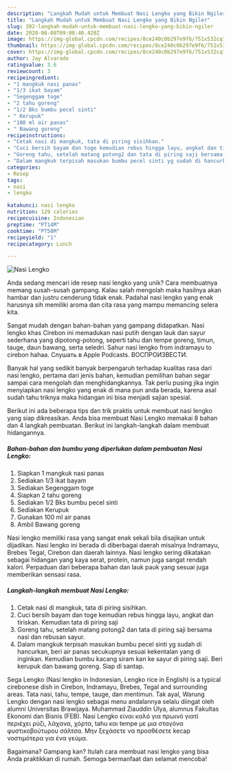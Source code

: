 ```yaml
---
description: "Langkah Mudah untuk Membuat Nasi Lengko yang Bikin Ngiler"
title: "Langkah Mudah untuk Membuat Nasi Lengko yang Bikin Ngiler"
slug: 302-langkah-mudah-untuk-membuat-nasi-lengko-yang-bikin-ngiler
date: 2020-06-08T09:08:40.428Z
image: https://img-global.cpcdn.com/recipes/8ce240c0b297e9f6/751x532cq70/nasi-lengko-foto-resep-utama.jpg
thumbnail: https://img-global.cpcdn.com/recipes/8ce240c0b297e9f6/751x532cq70/nasi-lengko-foto-resep-utama.jpg
cover: https://img-global.cpcdn.com/recipes/8ce240c0b297e9f6/751x532cq70/nasi-lengko-foto-resep-utama.jpg
author: Jay Alvarado
ratingvalue: 3.6
reviewcount: 3
recipeingredient:
- "1 mangkuk nasi panas"
- "1/3 ikat bayam"
- "Segenggam toge"
- "2 tahu goreng"
- "1/2 Bks bumbu pecel sinti"
- " Kerupuk"
- "100 ml air panas"
- " Bawang goreng"
recipeinstructions:
- "Cetak nasi di mangkuk, tata di piring sisihkan."
- "Cuci bersih bayam dan toge kemudian rebus hingga layu, angkat dan tiriskan. Kemudian tata di piring saji"
- "Goreng tahu, setelah matang potong2 dan tata di piring saji bersama nasi dan rebusan sayur."
- "Dalam mangkuk terpisah masukan bumbu pecel sinti yg sudah di hancurkan, beri air panas secukupnya sesuai kekentalan yang di inginkan. Kemudian bumbu kacang siram kan ke sayur di piring saji. Beri kerupuk dan bawang goreng. Siap di santap."
categories:
- Resep
tags:
- nasi
- lengko

katakunci: nasi lengko 
nutrition: 129 calories
recipecuisine: Indonesian
preptime: "PT14M"
cooktime: "PT58M"
recipeyield: "1"
recipecategory: Lunch

---
```



![Nasi Lengko](https://img-global.cpcdn.com/recipes/8ce240c0b297e9f6/751x532cq70/nasi-lengko-foto-resep-utama.jpg)

Anda sedang mencari ide resep nasi lengko yang unik? Cara membuatnya memang susah-susah gampang. Kalau salah mengolah maka hasilnya akan hambar dan justru cenderung tidak enak. Padahal nasi lengko yang enak harusnya sih memiliki aroma dan cita rasa yang mampu memancing selera kita.

Sangat mudah dengan bahan-bahan yang gampang didapatkan. Nasi lengko khas Cirebon ini memadukan nasi putih dengan lauk dan sayur sederhana yang dipotong-potong, seperti tahu dan tempe goreng, timun, tauge, daun bawang, serta seledri. Sahur nasi lengko from indramayu to cirebon hahaa. Слушать в Apple Podcasts. ВОСПРОИЗВЕСТИ.

Banyak hal yang sedikit banyak berpengaruh terhadap kualitas rasa dari nasi lengko, pertama dari jenis bahan, kemudian pemilihan bahan segar sampai cara mengolah dan menghidangkannya. Tak perlu pusing jika ingin menyiapkan nasi lengko yang enak di mana pun anda berada, karena asal sudah tahu triknya maka hidangan ini bisa menjadi sajian spesial.


Berikut ini ada beberapa tips dan trik praktis untuk membuat nasi lengko yang siap dikreasikan. Anda bisa membuat Nasi Lengko memakai 8 bahan dan 4 langkah pembuatan. Berikut ini langkah-langkah dalam membuat hidangannya.

<!--inarticleads1-->

##### Bahan-bahan dan bumbu yang diperlukan dalam pembuatan Nasi Lengko:

1. Siapkan 1 mangkuk nasi panas
1. Sediakan 1/3 ikat bayam
1. Sediakan Segenggam toge
1. Siapkan 2 tahu goreng
1. Sediakan 1/2 Bks bumbu pecel sinti
1. Sediakan  Kerupuk
1. Gunakan 100 ml air panas
1. Ambil  Bawang goreng


Nasi lengko memiliki rasa yang sangat enak sekali bila disajikan untuk dijadikan. Nasi lengko ini berada di diberbagai daerah misalnya Indramayu, Brebes Tegal, Cirebon dan daerah lainnya. Nasi lengko sering dikatakan sebagai hidangan yang kaya serat, protein, namun juga sangat rendah kalori. Perpaduan dari beberapa bahan dan lauk pauk yang sesuai juga memberikan sensasi rasa. 

<!--inarticleads2-->

##### Langkah-langkah membuat Nasi Lengko:

1. Cetak nasi di mangkuk, tata di piring sisihkan.
1. Cuci bersih bayam dan toge kemudian rebus hingga layu, angkat dan tiriskan. Kemudian tata di piring saji
1. Goreng tahu, setelah matang potong2 dan tata di piring saji bersama nasi dan rebusan sayur.
1. Dalam mangkuk terpisah masukan bumbu pecel sinti yg sudah di hancurkan, beri air panas secukupnya sesuai kekentalan yang di inginkan. Kemudian bumbu kacang siram kan ke sayur di piring saji. Beri kerupuk dan bawang goreng. Siap di santap.


Sega Lengko (Nasi lengko in Indonesian, Lengko rice in English) is a typical cirebonese dish in Cirebon, Indramayu, Brebes, Tegal and surrounding areas. Tata nasi, tahu, tempe, tauge, dan mentimun. Tak ayal, Warung Lengko dengan nasi lengko sebagai menu andalannya selalu diingat oleh alumni Universitas Brawijaya. Muhammad Ziauddin Ulya, alumnus Fakultas Ekonomi dan Bisnis (FEB). Nasi Lengko είναι καλό για πρωινό γιατί περιέχει ρύζι, λάχανα, χόρτα, tahu και tempe με μια σταγόνα φυστικοβούτυρου σάλτσα. Μην ξεχάσετε να προσθέσετε kecap νοστιμότερα για ένα γεύμα. 

Bagaimana? Gampang kan? Itulah cara membuat nasi lengko yang bisa Anda praktikkan di rumah. Semoga bermanfaat dan selamat mencoba!
